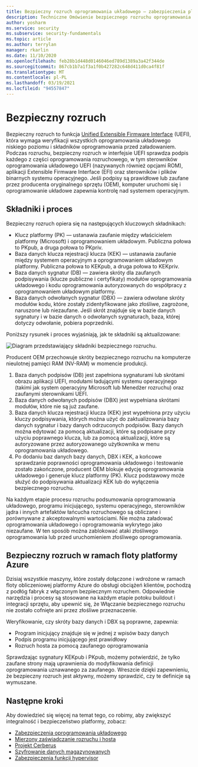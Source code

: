 ```yaml
---
title: Bezpieczny rozruch oprogramowania układowego — zabezpieczenia platformy Azure
description: Techniczne Omówienie bezpiecznego rozruchu oprogramowania układowego platformy Azure.
author: yosharm
ms.service: security
ms.subservice: security-fundamentals
ms.topic: article
ms.author: terrylan
manager: rkarlin
ms.date: 11/10/2020
ms.openlocfilehash: feb28b1d448d0146046ed789d1389a3a42f344de
ms.sourcegitcommit: 867cb1b7a1f3a1f0b427282c648d411d0ca4f81f
ms.translationtype: MT
ms.contentlocale: pl-PL
ms.lasthandoff: 03/19/2021
ms.locfileid: "94557847"
---
```

# <a name="secure-boot"></a>Bezpieczny rozruch

Bezpieczny rozruch to funkcja [Unified Extensible Firmware Interface](https://en.wikipedia.org/wiki/Unified_Extensible_Firmware_Interface) (UEFI), która wymaga weryfikacji wszystkich oprogramowania układowego niskiego poziomu i składników oprogramowania przed załadowaniem. Podczas rozruchu, bezpieczny rozruch w interfejsie UEFI sprawdza podpis każdego z części oprogramowania rozruchowego, w tym sterowników oprogramowania układowego UEFI (nazywanych również opcjami ROM), aplikacji Extensible Firmware Interface (EFI) oraz sterowników i plików binarnych systemu operacyjnego. Jeśli podpisy są prawidłowe lub zaufane przez producenta oryginalnego sprzętu (OEM), komputer uruchomi się i oprogramowanie układowe zapewnia kontrolę nad systemem operacyjnym.

## <a name="components-and-process"></a>Składniki i proces

Bezpieczny rozruch opiera się na następujących kluczowych składnikach:

- Klucz platformy (PK) — ustanawia zaufanie między właścicielem platformy (Microsoft) i oprogramowaniem układowym. Publiczna połowa to PKpub, a druga połowa to PKpriv.
- Baza danych klucza rejestracji klucza (KEK) — ustanawia zaufanie między systemem operacyjnym a oprogramowaniem układowym platformy. Publiczna połowa to KEKpub, a druga połowa to KEKpriv.
- Baza danych sygnatur (DB) — zawiera skróty dla zaufanych podpisywania (klucze publiczne i certyfikaty) modułów oprogramowania układowego i kodu oprogramowania autoryzowanych do współpracy z oprogramowaniem układowym platformy.
- Baza danych odwołanych sygnatur (DBX) — zawiera odwołane skróty modułów kodu, które zostały zidentyfikowane jako złośliwe, zagrożone, naruszone lub niezaufane. Jeśli skrót znajduje się w bazie danych sygnatury i w bazie danych o odwołanych sygnaturach, baza, której dotyczy odwołanie, pobiera poprzedniki.

Poniższy rysunek i proces wyjaśniają, jak te składniki są aktualizowane:

![Diagram przedstawiający składniki bezpiecznego rozruchu.](./media/secure-boot/secure-boot.png)

Producent OEM przechowuje skróty bezpiecznego rozruchu na komputerze nieulotnej pamięci RAM (NV-RAM) w momencie produkcji.

1. Baza danych podpisów (DB) jest zapełniona sygnaturami lub skrótami obrazu aplikacji UEFI, modułami ładującymi systemu operacyjnego (takimi jak system operacyjny Microsoft lub Menedżer rozruchu) oraz zaufanymi sterownikami UEFI.
2. Baza danych odwołanych podpisów (DBX) jest wypełniana skrótami modułów, które nie są już zaufane.
3. Baza danych klucza rejestracji klucza (KEK) jest wypełniona przy użyciu kluczy podpisywania, których można użyć do zaktualizowania bazy danych sygnatur i bazy danych odrzuconych podpisów. Bazy danych można edytować za pomocą aktualizacji, które są podpisane przy użyciu poprawnego klucza, lub za pomocą aktualizacji, które są autoryzowane przez autoryzowanego użytkownika w menu oprogramowania układowego.
4. Po dodaniu baz danych bazy danych, DBX i KEK, a końcowe sprawdzanie poprawności oprogramowania układowego i testowanie zostało zakończone, producent OEM blokuje edycję oprogramowania układowego i generuje klucz platformy (PK). Klucz podstawowy może służyć do podpisywania aktualizacji KEK lub do wyłączenia bezpiecznego rozruchu.

Na każdym etapie procesu rozruchu podsumowania oprogramowania układowego, programu inicjującego, systemu operacyjnego, sterowników jądra i innych artefaktów łańcucha rozruchowego są obliczane i porównywane z akceptowalnymi wartościami. Nie można załadować oprogramowania układowego i oprogramowania wykrytego jako niezaufane. W ten sposób można zablokować ataki złośliwego oprogramowania lub przed uruchomieniem złośliwego oprogramowania.

## <a name="secure-boot-on-the-azure-fleet"></a>Bezpieczny rozruch w ramach floty platformy Azure
Dzisiaj wszystkie maszyny, które zostały dołączone i wdrożone w ramach floty obliczeniowej platformy Azure do obsługi obciążeń klientów, pochodzą z podłóg fabryk z włączonym bezpiecznym rozruchem. Odpowiednie narzędzia i procesy są stosowane na każdym etapie potoku buildout i integracji sprzętu, aby upewnić się, że Włączanie bezpiecznego rozruchu nie zostało cofnięte ani przez złośliwe przeznaczenie.

Weryfikowanie, czy skróty bazy danych i DBX są poprawne, zapewnia:

- Program inicjujący znajduje się w jednej z wpisów bazy danych
- Podpis programu inicjującego jest prawidłowy
- Rozruch hosta za pomocą zaufanego oprogramowania

 Sprawdzając sygnatury KEKpub i PKpub, możemy potwierdzić, że tylko zaufane strony mają uprawnienia do modyfikowania definicji oprogramowania uznawanego za zaufanego. Wreszcie dzięki zapewnieniu, że bezpieczny rozruch jest aktywny, możemy sprawdzić, czy te definicje są wymuszane.

## <a name="next-steps"></a>Następne kroki
Aby dowiedzieć się więcej na temat tego, co robimy, aby zwiększyć integralność i bezpieczeństwo platformy, zobacz:

- [Zabezpieczenia oprogramowania układowego](firmware.md)
- [Mierzony zaświadczanie rozruchu i hosta](measured-boot-host-attestation.md)
- [Projekt Cerberus](project-cerberus.md)
- [Szyfrowanie danych magazynowanych](encryption-atrest.md)
- [Zabezpieczenia funkcji hypervisor](hypervisor.md)